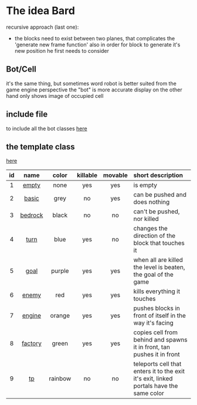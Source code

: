 # The idea Bard  

recursive approach (last one): 
 -  the blocks need to exist between two planes, that complicates the 'generate new frame function' also in order for block to generate it's new position he first needs to consider   

## Bot/Cell
it's the same thing, but sometimes word robot is better suited 
from the game engine perspective the "bot" is more accurate 
display on the other hand only shows image of occupied cell   

## include file 
to include all the bot classes 
[here](bots_include.h)

## the template class 
[here](bot.h)

| id | name                 | color | killable | movable | short description | 
|:---:| :---:                | :---: | :---:    | :---:   | :--- |
| 1  | [empty](empty.h)     | none  | yes | yes | is empty | 
| 2  | [basic](basic.h)     | grey  | no  | yes | can be pushed and does nothing |
| 3  | [bedrock](bedrock.h) | black | no  | no  | can't be pushed, nor killed |
| 4  | [turn](turn.h)       | blue  | yes | no  | changes the direction of the block that touches it | 
| 5  | [goal](goal.h)       | purple| yes | yes | when all are killed the level is beaten, the goal of the game | 
| 6  | [enemy](enemy.h)     | red   | yes | yes | kills everything it touches | 
| 7  | [engine](engine.h)   | orange| yes | yes | pushes blocks in front of itself in the way it's facing | 
| 8  | [factory](factory.h) | green | yes | yes | copies cell from behind and spawns it in front, tan pushes it in front |
| 9  | [tp](tp.h)           | rainbow | no | no | teleports cell that enters it to the exit it's exit, linked portals have the same color |
 
